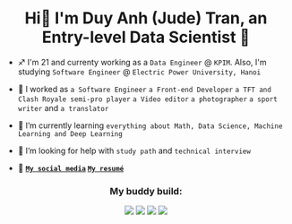 <h1 align="center">Hi👋 I'm Duy Anh (Jude) Tran, an Entry-level Data Scientist 👀</h1>

- ♐ I'm 21 and currenty working as a `Data Engineer` @ `KPIM`. Also, I'm studying `Software Engineer` @ `Electric Power University, Hanoi`

<!-- - 👯 I'm seeking for a chance to work as `a Data Scientist` `a Machine Learning Engineer` or `an Artificial Intelligence Engineer` -->

- 🔭 I worked as `a Software Engineer` `a Front-end Developer` `a TFT and Clash Royale semi-pro player` `a Video editor` `a photographer` `a sport writer` and `a translator`

- 🌱 I’m currently learning `everything about Math, Data Science, Machine Learning and Deep Learning`

- 🙌 I’m looking for help with `study path` and `technical interview`

- 🔗 <strong><a href='https://linktr.ee/anhduyisonfire'>`My social media`</a> <a href='https://drive.google.com/file/d/1DJ-VHv2LSvRnCvBgIktIWGedAIHhaNKR'>`My resumé`</a></strong>

<h3 align="center">My buddy build:</h3>
<p align='center'>
  <img src="https://img.shields.io/badge/Windows_11-0078D6?style=for-the-badge&logo=windows&logoColor=white"/>
  <img src="https://img.shields.io/badge/Intel-Core_i7_9750H-0071C5?style=for-the-badge&logo=intel&logoColor=white"/>
  <img src="https://img.shields.io/badge/NVIDIA-GTX_1050-76B900?style=for-the-badge&logo=nvidia&logoColor=white"/>
  <img src="https://img.shields.io/badge/Python_3.11-2B5B84?style=for-the-badge&logo=python&logoColor=white"/>
</p>
<!-- <p align="center"> <img src="https://komarev.com/ghpvc/?username=anhduy412&label=Profile%20views&color=0e75b6&style=flat" alt="anhduy412"/> </p>
<p align = center><img src="https://github-readme-stats.vercel.app/api/top-langs?username=anhduy412&show_icons=true&locale=en&layout=compact" alt="anhduy412" /></p> 
<p align = center><img src="https://github-readme-stats.vercel.app/api?username=anhduy412&show_icons=true&locale=en" alt="anhduy412" /><img src="https://github-readme-streak-stats.herokuapp.com/?user=anhduy412&" alt="anhduy412" /></p> -->

